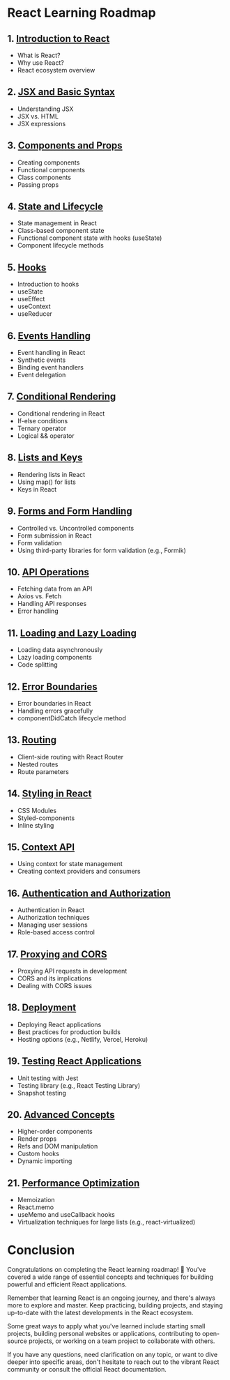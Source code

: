 # React Learning Roadmap

## 1. [Introduction to React](./Learning/markdown/Introduction.md)
   - What is React?
   - Why use React?
   - React ecosystem overview

## 2. [JSX and Basic Syntax](./Learning/markdown/JSX.md)
   - Understanding JSX
   - JSX vs. HTML
   - JSX expressions

## 3. [Components and Props](./Learning/markdown/components.md)
   - Creating components
   - Functional components
   - Class components
   - Passing props

## 4. [State and Lifecycle](./Learning/markdown/state.md)
   - State management in React
   - Class-based component state
   - Functional component state with hooks (useState)
   - Component lifecycle methods

## 5. [Hooks](./Learning/markdown/hooks.md)
   - Introduction to hooks
   - useState
   - useEffect
   - useContext
   - useReducer

## 6. [Events Handling](./Learning/markdown/events.md)
   - Event handling in React
   - Synthetic events
   - Binding event handlers
   - Event delegation

## 7. [Conditional Rendering](./Learning/markdown/conditional_rendering.md)
   - Conditional rendering in React
   - If-else conditions
   - Ternary operator
   - Logical && operator

## 8. [Lists and Keys](./Learning/markdown/lists.md)
   - Rendering lists in React
   - Using map() for lists
   - Keys in React

## 9. [Forms and Form Handling](./Learning/markdown/forms.md)
   - Controlled vs. Uncontrolled components
   - Form submission in React
   - Form validation
   - Using third-party libraries for form validation (e.g., Formik)

## 10. [API Operations](./Learning/markdown/APIs.md)
   - Fetching data from an API
   - Axios vs. Fetch
   - Handling API responses
   - Error handling

## 11. [Loading and Lazy Loading](./Learning/markdown/loading.md)
   - Loading data asynchronously
   - Lazy loading components
   - Code splitting

## 12. [Error Boundaries](./Learning/markdown/error.md)
   - Error boundaries in React
   - Handling errors gracefully
   - componentDidCatch lifecycle method

## 13. [Routing](./Learning/markdown/routing.md)
   - Client-side routing with React Router
   - Nested routes
   - Route parameters

## 14. [Styling in React](./Learning/markdown/styling.md)
   - CSS Modules
   - Styled-components
   - Inline styling

## 15. [Context API](./Learning/markdown/context.md)
   - Using context for state management
   - Creating context providers and consumers

## 16. [Authentication and Authorization](./Learning/markdown/auth.md)
   - Authentication in React
   - Authorization techniques
   - Managing user sessions
   - Role-based access control

## 17. [Proxying and CORS](./Learning/markdown/proxying.md)
   - Proxying API requests in development
   - CORS and its implications
   - Dealing with CORS issues

## 18. [Deployment](./Learning/markdown/deployment.md)
   - Deploying React applications
   - Best practices for production builds
   - Hosting options (e.g., Netlify, Vercel, Heroku)

## 19. [Testing React Applications](./Learning/markdown/testing.md)
   - Unit testing with Jest
   - Testing library (e.g., React Testing Library)
   - Snapshot testing

## 20. [Advanced Concepts](./Learning/markdown/advanced_concepts.md)
   - Higher-order components
   - Render props
   - Refs and DOM manipulation
   - Custom hooks
   - Dynamic importing

## 21. [Performance Optimization](./Learning/markdown/performance.md)
   - Memoization
   - React.memo
   - useMemo and useCallback hooks
   - Virtualization techniques for large lists (e.g., react-virtualized)

# Conclusion

Congratulations on completing the React learning roadmap! 🎉 You've covered a wide range of essential concepts and techniques for building powerful and efficient React applications.

Remember that learning React is an ongoing journey, and there's always more to explore and master. Keep practicing, building projects, and staying up-to-date with the latest developments in the React ecosystem.

Some great ways to apply what you've learned include starting small projects, building personal websites or applications, contributing to open-source projects, or working on a team project to collaborate with others.

If you have any questions, need clarification on any topic, or want to dive deeper into specific areas, don't hesitate to reach out to the vibrant React community or consult the official React documentation.
